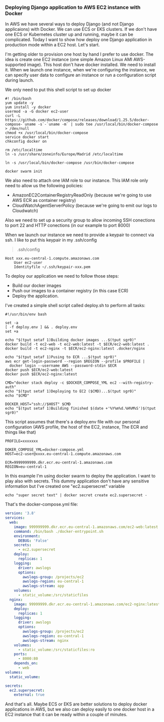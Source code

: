 ### Deploying Django application to AWS EC2 instance with Docker

In AWS we have several ways to deploy Django (and not Django applicaions) with Docker. We can use ECS or EKS clusters. If we don't have one ECS or Kubernetes cluster up and running, maybe it can be complicated. Today I want to show how deploy one Django application in production mode within a EC2 host. Let's start.

I'm getting older to provision one host by hand I prefer to use docker. The idea is create one EC2 instance (one simple Amazon Linux AMI AWS-supported image). This host don't have docker installed. We need to install it. When we launch one instance, when we're configuring the instance, we can specify user data to configure an instance or run a configuration script during launch.
 
We only need to put this shell script to set up docker

```shell script
#! /bin/bash
yum update -y
yum install -y docker
usermod -a -G docker ec2-user
curl -L https://github.com/docker/compose/releases/download/1.25.5/docker-compose-`uname -s`-`uname -m` | sudo tee /usr/local/bin/docker-compose > /dev/null
chmod +x /usr/local/bin/docker-compose
service docker start
chkconfig docker on

rm /etc/localtime
ln -s /usr/share/zoneinfo/Europe/Madrid /etc/localtime

ln -s /usr/local/bin/docker-compose /usr/bin/docker-compose

docker swarm init
```

We also need to attach one IAM role to our instance. This IAM role only need to allow us the following policies:
* AmazonEC2ContainerRegistryReadOnly (because we're going to use AWS ECR as container registry)
* CloudWatchAgentServerPolicy (because we're going to emit our logs to Cloudwatch)

Also we need to set up a security group to allow incoming SSH conections to port 22 and HTTP conections (in our example to port 8000)

When we launch our instance we need to provide a keypair to connect via ssh. I like to put this keypair in my .ssh/config

> .ssh/config
``` 
Host xxx.eu-central-1.compute.amazonaws.com
    User ec2-user
    Identityfile ~/.ssh/keypair-xxx.pem
```

To deploy our application we need to follow those steps:
* Build our docker images
* Push our images to a container registry (in this case ECR)
* Deploy the application.

I've created a simple shell script called deploy.sh to perform all tasks:
```shell script
#!/usr/bin/env bash

set -a
[ -f deploy.env ] && . deploy.env
set +a

echo "$(tput setaf 1)Building docker images ...$(tput sgr0)"
docker build -t ec2-web -t ec2-web:latest -t $ECR/ec2-web:latest .
docker build -t ec2-nginx -t $ECR/ec2-nginx:latest .docker/nginx

echo "$(tput setaf 1)Pusing to ECR ...$(tput sgr0)"
aws ecr get-login-password --region $REGION --profile $PROFILE |
  docker login --username AWS --password-stdin $ECR
docker push $ECR/ec2-web:latest
docker push $ECR/ec2-nginx:latest

CMD="docker stack deploy -c $DOCKER_COMPOSE_YML ec2 --with-registry-auth"
echo "$(tput setaf 1)Deploying to EC2 ($CMD)...$(tput sgr0)"
echo "$CMD"

DOCKER_HOST="ssh://$HOST" $CMD
echo "$(tput setaf 1)Building finished $(date +'%Y%m%d.%H%M%S')$(tput sgr0)"
```

This script assumes that there's a deploy.env file with our personal configuration (AWS profile, the host of the EC2, instance, The ECR and things like that)

```
PROFILE=xxxxxxx

DOKER_COMPOSE_YML=docker-compose.yml
HOST=ec2-user@xxxx.eu-central-1.compute.amazonaws.com

ECR=9999999999.dkr.ecr.eu-central-1.amazonaws.com
REGION=eu-central-1
```

In this example I'm using docker swarm to deploy the application. I want to play also with secrets. This dummy application don't have any sensitive information but I've created one "ec2.supersecret" variable

```shell script
echo "super secret text" | docker secret create ec2.supersecret -
```

That's the docker-compose.yml file:

```yaml
version: '3.8'
services:
  web:
    image: 999999999.dkr.ecr.eu-central-1.amazonaws.com/ec2-web:latest
    command: /bin/bash ./docker-entrypoint.sh
    environment:
      DEBUG: 'False'
    secrets:
      - ec2.supersecret
    deploy:
      replicas: 1
    logging:
      driver: awslogs
      options:
        awslogs-group: /projects/ec2
        awslogs-region: eu-central-1
        awslogs-stream: app
    volumes:
      - static_volume:/src/staticfiles
  nginx:
    image: 99999999.dkr.ecr.eu-central-1.amazonaws.com/ec2-nginx:latest
    deploy:
      replicas: 1
    logging:
      driver: awslogs
      options:
        awslogs-group: /projects/ec2
        awslogs-region: eu-central-1
        awslogs-stream: nginx
    volumes:
      - static_volume:/src/staticfiles:ro
    ports:
      - 8000:80
    depends_on:
      - web
volumes:
  static_volume:

secrets:
  ec2.supersecret:
    external: true
```

And that's all. Maybe ECS or EKS are better solutions to deploy docker applications in AWS, but we also can deploy easily to one docker host in a EC2 instance that it can be ready within a couple of minutes.